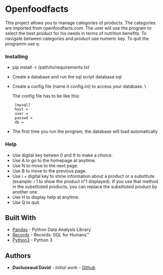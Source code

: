 # Openfoodfacts

This project allows you to manage categories of products. The categories are imported from openfoodfacts.com. The user will use the program to select the best product for his needs in terms of nutrition benefits. To navigate between categories and product use numeric key. To quit the programm use q.

### Installing

 - pip install -r /path/to/requirements.txt`
 - Create a database and run the sql script database.sql
 - Create a config file (name it config.ini) to access your database. \

   The config file has to be like this:
   ```
    [mysql]
    host =
    user =
    passwd =
    db =

 - The first time you run the program, the database will load automatically

### Help

 - Use digital key betwen 0 and 9 to make a choice.
 - Use A to go to the homepage at anytime.
 - Use N to move to the next page.
 - Use B to move to the previous page.
 - Use i + digital key to show information about a product or a substitute
   (example: i 1 to show the product n°1 displayed). If you use that method in the substituted products, you can replace the substituted product by another one.
 - Use H to display help at anytime.
 - Use Q to quit.

## Built With

* [Pandas](http://pandas.pydata.org/index.html) - Python Data Analysis Library
* [Records](https://github.com/kennethreitz/records) - Records: SQL for Humans™
* [Python3](https://docs.python.org/3/) - Python 3

## Authors

* **Ducluzeaud David** - *Initial work* - [Github](https://github.com/SneakyPeat)
